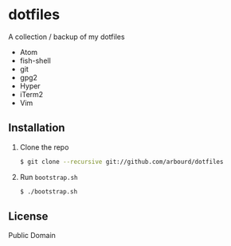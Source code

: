 # dotfiles

A collection / backup of my dotfiles

* Atom
* fish-shell
* git
* gpg2
* Hyper
* iTerm2
* Vim

## Installation

  1. Clone the repo

      ```sh
      $ git clone --recursive git://github.com/arbourd/dotfiles
      ```

  1. Run `bootstrap.sh`

      ```sh
      $ ./bootstrap.sh
      ```

## License

Public Domain
